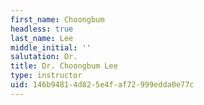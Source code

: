 ```yaml
---
first_name: Choongbum
headless: true
last_name: Lee
middle_initial: ''
salutation: Dr.
title: Dr. Choongbum Lee
type: instructor
uid: 146b9481-4d82-5e4f-af72-999edda0e77c
---
```

